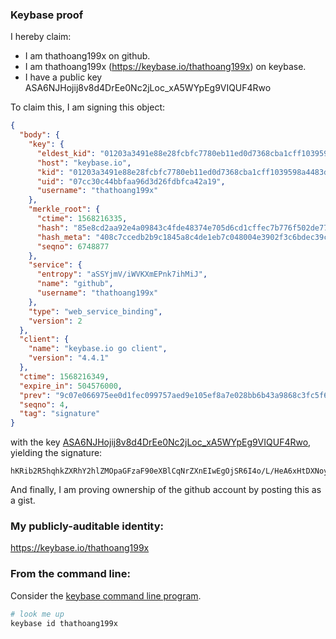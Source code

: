### Keybase proof

I hereby claim:

  * I am thathoang199x on github.
  * I am thathoang199x (https://keybase.io/thathoang199x) on keybase.
  * I have a public key ASA6NJHojij8v8d4DrEe0Nc2jLoc_xA5WYpEg9VIQUF4Rwo

To claim this, I am signing this object:

```json
{
  "body": {
    "key": {
      "eldest_kid": "01203a3491e88e28fcbfc7780eb11ed0d7368cba1cff1039598a4483d548414178470a",
      "host": "keybase.io",
      "kid": "01203a3491e88e28fcbfc7780eb11ed0d7368cba1cff1039598a4483d548414178470a",
      "uid": "07cc30c44bbfaa96d3d26fdbfca42a19",
      "username": "thathoang199x"
    },
    "merkle_root": {
      "ctime": 1568216335,
      "hash": "85e8cd2aa92e4a09843c4fde48374e705d6cd1cffec7b776f502de77f734e6fd8e341f4e2279f6f14bea9e7ec5333f8e8bd836b78c0583d88d312b25a0cc60bd",
      "hash_meta": "408c7ccedb2b9c1845a8c4de1eb7c048004e3902f3c6bdec39c3bade26edac65",
      "seqno": 6748877
    },
    "service": {
      "entropy": "aSSYjmV/iWVKXmEPnk7ihMiJ",
      "name": "github",
      "username": "thathoang199x"
    },
    "type": "web_service_binding",
    "version": 2
  },
  "client": {
    "name": "keybase.io go client",
    "version": "4.4.1"
  },
  "ctime": 1568216349,
  "expire_in": 504576000,
  "prev": "9c07e066975ee0d1fec099757aed9e105ef8a7e028bb6b43a9868c3fc5f6df1e",
  "seqno": 4,
  "tag": "signature"
}
```

with the key [ASA6NJHojij8v8d4DrEe0Nc2jLoc_xA5WYpEg9VIQUF4Rwo](https://keybase.io/thathoang199x), yielding the signature:

```
hKRib2R5hqhkZXRhY2hlZMOpaGFzaF90eXBlCqNrZXnEIwEgOjSR6I4o/L/HeA6xHtDXNoy6HP8QOVmKRIPVSEFBeEcKp3BheWxvYWTESpcCBMQgnAfgZpde4NH+wJl1eu2eEF74p+Aou2tDqYaMP8X23x7EIHcP6yBayP0Cv6pSM3YfeXjIIM5SPLdvYy8A0G6WHfNjAgHCo3NpZ8RA6Fg2Gn3i6hc8yX03xq1txfT35Ovx99vzCY+S4sSxY6WKInBBO/Xz5KF3D/Rf323QgXbdWqjW+IXQ0xo0DCIoCKhzaWdfdHlwZSCkaGFzaIKkdHlwZQildmFsdWXEIFxpPqGXfyXiCP7sqXgYMIPDdNHedeAHLM3XHPGHJQqKo3RhZ80CAqd2ZXJzaW9uAQ==

```

And finally, I am proving ownership of the github account by posting this as a gist.

### My publicly-auditable identity:

https://keybase.io/thathoang199x

### From the command line:

Consider the [keybase command line program](https://keybase.io/download).

```bash
# look me up
keybase id thathoang199x
```
